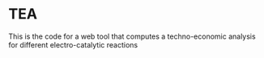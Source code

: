 # TEA
This is the code for a web tool that computes a techno-economic analysis for different electro-catalytic reactions
